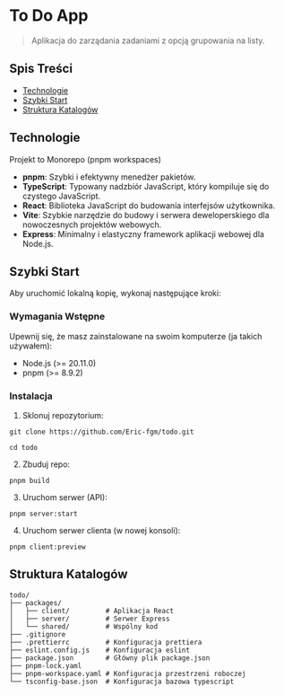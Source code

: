 ﻿# To Do App

> Aplikacja do zarządania zadaniami z opcją grupowania na listy.

## Spis Treści

- [Technologie](#technologie)
- [Szybki Start](#szybki-start)
- [Struktura Katalogów](#struktura-katalogów)

## Technologie

Projekt to Monorepo (pnpm workspaces)

- **pnpm**: Szybki i efektywny menedżer pakietów.
- **TypeScript**: Typowany nadzbiór JavaScript, który kompiluje się do czystego JavaScript.
- **React**: Biblioteka JavaScript do budowania interfejsów użytkownika.
- **Vite**: Szybkie narzędzie do budowy i serwera deweloperskiego dla nowoczesnych projektów webowych.
- **Express**: Minimalny i elastyczny framework aplikacji webowej dla Node.js.

## Szybki Start

Aby uruchomić lokalną kopię, wykonaj następujące kroki:

### Wymagania Wstępne

Upewnij się, że masz zainstalowane na swoim komputerze (ja takich używałem):

- Node.js (>= 20.11.0)
- pnpm (>= 8.9.2)

### Instalacja

1. Sklonuj repozytorium:

```
git clone https://github.com/Eric-fgm/todo.git

cd todo
```

2. Zbuduj repo:

```
pnpm build
```

3. Uruchom serwer (API):

```
pnpm server:start
```

4. Uruchom serwer clienta (w nowej konsoli):

```
pnpm client:preview
```

## Struktura Katalogów

```
todo/
├── packages/
│   ├── client/         # Aplikacja React
│   ├── server/         # Serwer Express
│   └── shared/         # Wspólny kod
├── .gitignore
├── .prettierrc         # Konfiguracja prettiera
├── eslint.config.js    # Konfiguracja eslint
├── package.json        # Główny plik package.json
├── pnpm-lock.yaml
├── pnpm-workspace.yaml # Konfiguracja przestrzeni roboczej
└── tsconfig-base.json  # Konfiguracja bazowa typescript
```
